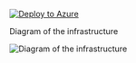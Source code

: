 [![Deploy to Azure](https://aka.ms/deploytoazurebutton)](https://portal.azure.com/#create/Microsoft.Template/uri/https%3A%2F%2Fraw.githubusercontent.com%2Fjimgodden%2FAzure_Networking_Labs%2Fmain%2FScenario-VNGPacketCapture%2Fsrc%2Fmain.json)


Diagram of the infrastructure

![Diagram of the infrastructure](diagram.drawio.png)
